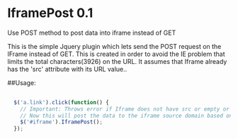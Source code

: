 IframePost 0.1
==========

Use POST method to post data into iframe instead of GET

This is the simple Jquery plugin which lets send the POST request on the IFrame instead of GET. This is created in order
to avoid the IE problem that limits the total characters(3926) on the URL. It assumes that Iframe already has the 
'src' attribute with its URL value..


##Usage: 
```javascript
  
  $('a.link').click(function() {
    // Important: Throws error if Iframe does not have src or empty or invalid source attribute
    // Now this will post the data to the iframe source domain based on the query string provided on the iframe src URL.
    $('#iframe').IframePost();
  });  

  
```
